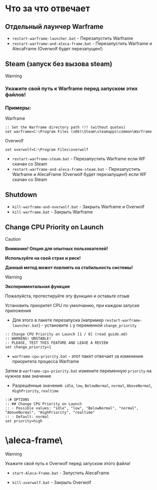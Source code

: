 # Что за что отвечает

## Отдельный лаунчер Warframe
- `restart-warframe-launcher.bat` - Перезапустить Warframe
- `restart-warframe-and-aleca-frame.bat` - Перезапустить Warframe и AlecaFrame (Overwolf будет перезапущен!)

## Steam (запуск без вызова steam)
> [!warning]
> ### Укажите **свой** путь к Warframe перед запуском этих файлов!
>
> ### Примеры:
> 
> Warframe
> ```
> :: Set the Warframe directory path !!! (without quotes)
> set warframe=C:\Program Files (x86)\Steam\steamapps\common\Warframe
> ```
>
> Overwolf
> ```
> set overwolf=C:\Program Files\overwolf
> ```
> 
> - `restart-warframe-steam.bat` - Перезапустить Warframe если WF скачан со Steam
> - `restart-warframe-and-aleca-frame-steam.bat` - Перезапустить Warframe и AlecaFrame (Overwolf будет перезапущен!) если WF скачан со Steam

## Shutdown
- `kill-warframe-and-overwolf.bat` - Закрыть Warframe и Overwolf
- `kill-warframe.bat` - Закрыть Warframe

## Change CPU Priority on Launch
> [!caution]
> **Внимание! Опция для опытных пользователей!**
>
> **Используйте на свой страх и риск!**
>
> **Данный метод может повлиять на стабильность системы!**

> [!warning]
> **Экспериментальная функция**
> 
> Пожалуйста, протестируйте эту функцию и оставьте отзыв

Установить приоритет CPU по умолчанию, при каждом запуске приложения
- Для этого в пакете перезапуска (например `restart-warframe-launcher.bat`) - установите `1` у переменной `change_priority`

```
:: Change CPU Priority on Launch [1 / 0] (read guide.md)
:: WARNING! UNSTABLE!
:: PLEASE, TEST THIS FEATURE AND LEAVE A REVIEW
set change_priority=1
```

- `warframe-cpu-priority.bat` - этот пакет отвечает за изменение приоритета процесса Warframe

Затем в `warframe-cpu-priority.bat` измените переменную `priority` на нужное вам значение
- Разрешённые значения: `idle`, `low`, `BelowNormal`, `normal`, `AboveNormal`, `HighPriority`, `realtime`

```
::# OPTIONS
:: ## Change CPU Priority on Launch
:: - Possible values: "idle", "low", "BelowNormal", "normal", "AboveNormal", "HighPriority", "realtime"
:: - Default: normal
set priority=high
```


# \aleca-frame\
> [!warning]
> Укажите свой путь к Overwolf перед запуском этого файла!
> - `start-Aleca-Frame.bat` - Запустить AlecaFrame

- `kill-overwolf.bat` - Закрыть Overwolf
